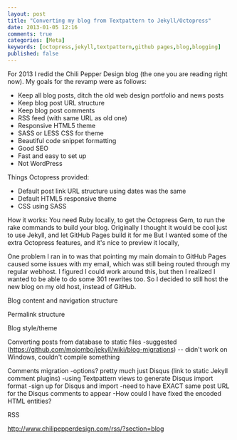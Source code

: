 ```yaml
---
layout: post
title: "Converting my blog from Textpattern to Jekyll/Octopress"
date: 2013-01-05 12:16
comments: true
categories: [Meta]
keywords: [octopress,jekyll,textpattern,github pages,blog,blogging]
published: false
---
```


For 2013 I redid the Chili Pepper Design blog (the one you are reading right now). My goals for the revamp were as follows:

* Keep all blog posts, ditch the old web design portfolio and news posts
* Keep blog post URL structure
* Keep blog post comments
* RSS feed (with same URL as old one)
* Responsive HTML5 theme
* SASS or LESS CSS for theme
* Beautiful code snippet formatting
* Good SEO
* Fast and easy to set up
* Not WordPress

Things Octopress provided:
* Default post link URL structure using dates was the same
* Default HTML5 responsive theme
* CSS using SASS

How it works:
You need Ruby locally, to get the Octopress Gem, to run the rake commands to build your blog.
Originally I thought it would be cool just to use Jekyll, and let GitHub Pages build it for me
But I wanted some of the extra Octopress features, and it's nice to preview it locally,

One problem I ran in to was that pointing my main domain to GitHub Pages caused some issues with my email, which was still being routed through my regular webhost. I figured I could work around this, but then I realized I wanted to be able to do some 301 rewrites too. So I decided to still host the new blog on my old host, instead of GitHub.

Blog content and navigation structure

Permalink structure

Blog style/theme

Converting posts from database to static files
-suggested (https://github.com/mojombo/jekyll/wiki/blog-migrations)
-- didn't work on Windows, couldn't compile something

Comments migration
-options? pretty much just Disqus (link to static Jekyll comment plugins)
-using Textpattern views to generate Disqus import format
-sign up for Disqus and import
-need to have EXACT same post URL for the Disqus comments to appear
-How could I have fixed the encoded HTML entities?

RSS

http://www.chilipepperdesign.com/rss/?section=blog
